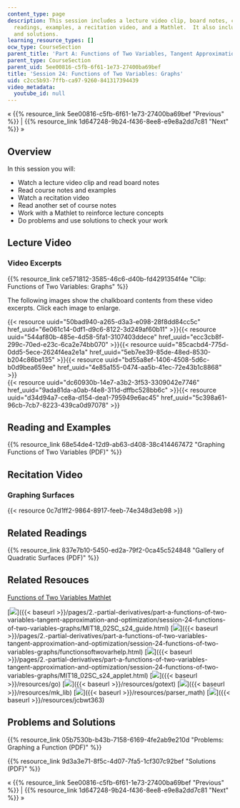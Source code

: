 ```yaml
---
content_type: page
description: This session includes a lecture video clip, board notes, course notes,
  readings, examples, a recitation video, and a Mathlet.  It also includes problems
  and solutions.
learning_resource_types: []
ocw_type: CourseSection
parent_title: 'Part A: Functions of Two Variables, Tangent Approximation and Optimization'
parent_type: CourseSection
parent_uid: 5ee00816-c5fb-6f61-1e73-27400ba69bef
title: 'Session 24: Functions of Two Variables: Graphs'
uid: c2cc5b93-7ffb-ca97-9260-841317394439
video_metadata:
  youtube_id: null
---
```


« {{% resource_link 5ee00816-c5fb-6f61-1e73-27400ba69bef "Previous" %}} | {{% resource_link 1d647248-9b24-f436-8ee8-e9e8a2dd7c81 "Next" %}} »

Overview
--------

In this session you will:

*   Watch a lecture video clip and read board notes
*   Read course notes and examples
*   Watch a recitation video
*   Read another set of course notes
*   Work with a Mathlet to reinforce lecture concepts
*   Do problems and use solutions to check your work

Lecture Video
-------------

### Video Excerpts

{{% resource_link ce571812-3585-46c6-d40b-fd4291354f4e "Clip: Functions of Two Variables: Graphs" %}}

The following images show the chalkboard contents from these video excerpts. Click each image to enlarge.

{{< resource uuid="50bad940-a265-d3a3-e098-28f8dd84cc5c" href_uuid="6e061c14-0df1-d9c6-8122-3d249af60b11" >}}{{< resource uuid="544af80b-485e-4d58-5fa1-3107403ddece" href_uuid="ecc3cb8f-299c-70ed-e23c-6ca2e74bb070" >}}{{< resource uuid="85cacbd4-775d-0dd5-5ece-2624f4ea2e1a" href_uuid="5eb7ee39-85de-48ed-8530-b204c86be135" >}}{{< resource uuid="bd55a8ef-1406-4508-5d6c-b0d9bea659ee" href_uuid="4e85a155-0474-aa5b-41ec-72e43b1c8868" >}}  
{{< resource uuid="dc60930b-14e7-a3b2-3f53-3309042e7746" href_uuid="9ada81da-a0ab-f4e8-311d-dffbc528bb6c" >}}{{< resource uuid="d34d94a7-ce8a-d154-dea1-795949e6ac45" href_uuid="5c398a61-96cb-7cb7-8223-439ca0d97078" >}}

Reading and Examples
--------------------

{{% resource_link 68e54de4-12d9-ab63-d408-38c414467472 "Graphing Functions of Two Variables (PDF)" %}}

Recitation Video
----------------

### Graphing Surfaces

{{< resource 0c7d1ff2-9864-8917-feeb-74e348d3eb98 >}}

Related Readings
----------------

{{% resource_link 837e7b10-5450-ed2a-79f2-0ca45c524848 "Gallery of Quadratic Surfaces (PDF)" %}}

Related Resouces
----------------

[Functions of Two Variables Mathlet](./resolveuid/7e10bc885ef243a29e97741c05735d58 "Open in a new window.")

[![](/images/trans.gif)]({{< baseurl >}}/pages/2.-partial-derivatives/part-a-functions-of-two-variables-tangent-approximation-and-optimization/session-24-functions-of-two-variables-graphs/MIT18_02SC_s24_guide.html) [![](/images/trans.gif)]({{< baseurl >}}/pages/2.-partial-derivatives/part-a-functions-of-two-variables-tangent-approximation-and-optimization/session-24-functions-of-two-variables-graphs/functionsoftwovarhelp.html) [![](/images/trans.gif)]({{< baseurl >}}/pages/2.-partial-derivatives/part-a-functions-of-two-variables-tangent-approximation-and-optimization/session-24-functions-of-two-variables-graphs/MIT18_02SC_s24_applet.html) [![](/images/trans.gif)]({{< baseurl >}}/resources/go) [![](/images/trans.gif)]({{< baseurl >}}/resources/gotext) [![](/images/trans.gif)]({{< baseurl >}}/resources/mk_lib) [![](/images/trans.gif)]({{< baseurl >}}/resources/parser_math) [![](/images/trans.gif)]({{< baseurl >}}/resources/jcbwt363)

Problems and Solutions
----------------------

{{% resource_link 05b7530b-b43b-7158-6169-4fe2ab9e210d "Problems: Graphing a Function (PDF)" %}}

{{% resource_link 9d3a3e71-8f5c-4d07-7fa5-1cf307c92bef "Solutions (PDF)" %}}

« {{% resource_link 5ee00816-c5fb-6f61-1e73-27400ba69bef "Previous" %}} | {{% resource_link 1d647248-9b24-f436-8ee8-e9e8a2dd7c81 "Next" %}} »